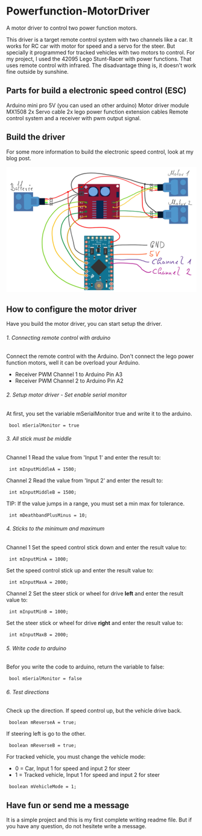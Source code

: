 # Powerfunction-MotorDriver
A motor driver to control two power function motors.

This driver is a target remote control system with two channels like a car. It works for RC car with motor for speed and a servo for the steer. But specially it programmed for tracked vehicles with two motors to control. For my project, I used the 42095 Lego Stunt-Racer with power functions. That uses remote control with infrared. The disadvantage thing is, it doesn't work fine outside by sunshine.

## Parts for build a electronic speed control (ESC)
Arduino mini pro 5V (you can used an other arduino)
Motor driver module MX1508
2x Servo cable
2x lego power function extension cables
Remote control system and a receiver with pwm output signal.

## Build the driver
For some more information to build the electronic speed control, look at my blog post.

![Bild von der Schaltung](https://github.com/Codexzier/Powerfunction-MotorDriver/blob/master/Schaltung.jpg)

## How to configure the motor driver 
Have you build the motor driver, you can start setup the driver.

###### 1. Connecting remote control with arduino
Connect the remote control with the Arduino.
Don't connect the lego power function motors, well it can be overload your Arduino.
- Receiver PWM Channel 1 to Arduino Pin A3
- Receiver PWM Channel 2 to Arduino Pin A2

###### 2. Setup motor driver - Set enable serial monitor
At first, you set the variable mSerialMonitor true and write it to the arduino.

```
 bool mSerialMonitor = true
```

###### 3. All stick must be middle
Channel 1
Read the value from 'Input 1' and enter the result to:
```
 int mInputMiddleA = 1500;
```

Channel 2
Read the value from 'Input 2' and enter the result to:
```
 int mInputMiddleB = 1500;
```

TIP: If the value jumps in a range, you must set a min max for tolerance.
```
 int mDeathbandPlusMinus = 10;
```

###### 4. Sticks to the minimum and maximum 
Channel 1
Set the speed control stick down and enter the result value to:
```
 int mInputMinA = 1000;
```
Set the speed control stick up and enter the result value to:
```
 int mInputMaxA = 2000;
```

Channel 2
Set the steer stick or wheel for drive **left** and enter the result value to:
```
 int mInputMinB = 1000;
```
Set the steer stick or wheel for drive **right** and enter the result value to:
```
 int mInputMaxB = 2000;
```

###### 5. Write code to arduino
Befor you write the code to arduino, return the variable to false:
```
 bool mSerialMonitor = false
```

###### 6. Test directions
Check up the direction.
If speed control up, but the vehicle drive back.
```
 boolean mReverseA = true; 
```

If steering left is go to the other.
```
 boolean mReverseB = true; 
```
For tracked vehicle, you must change the vehicle mode:
-  0 = Car, Input 1 for speed and input 2 for steer
-  1 = Tracked vehicle, Input 1 for speed and input 2 for steer
```
 boolean mVehicleMode = 1;
```

## Have fun or send me a message
It is a simple project and this is my first complete writing readme file. But if you have any question, do not hesitete write a message.

